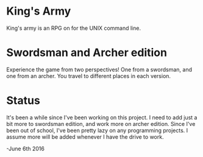 # King's Army
King's army is an RPG on for the UNIX command line.

# Swordsman and Archer edition
Experience the game from two perspectives! One from a swordsman, and
one from an archer. You travel to different places in each version.

# Status
It's been a while since I've been working on this project. I need to
add just a bit more to swordsman edition, and work more on archer
edition. Since I've been out of school, I've been pretty lazy on
any programming projects. I assume more will be added whenever I have
the drive to work.

-June 6th 2016
